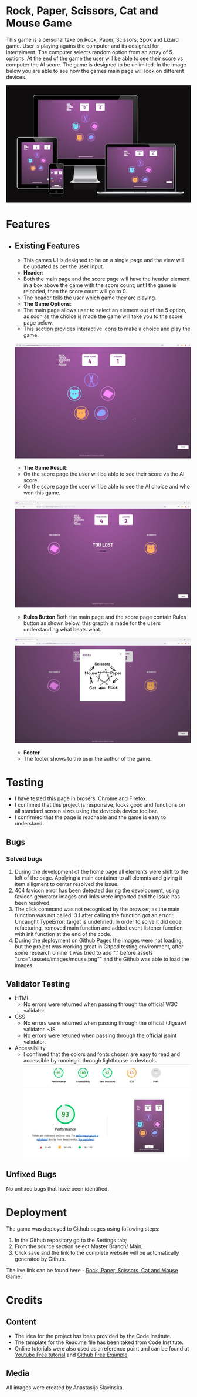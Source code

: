 # Rock, Paper, Scissors, Cat and Mouse Game

This game is a personal take on Rock, Paper, Scissors, Spok and Lizard game. User is playing agains the computer and its designed for intertaiment. The computer selects random option from an array of 5 options. 
At the end of the game the user will be able to see their score vs computer the AI score. The game is designed to be unlimited.
In the image below you are able to see how the games main page will look on different devices. 

![Responsive](/assets/images/Responsive.jpg)

# Features

- ## Existing Features
    - This games UI is designed to be on a single page and the view will be updated as per the user input.
    - **Header**:
    - Both the main page and the score page will have the header element in a box above the game with the score count, until the game is reloaded, then the  score count will go to 0. 
    - The header tells the user which game they are playing.
    - **The Game Options**:
    - The main page allows user to select an element out of the 5 option, as soon as the choice is made the game will take you to the score page below.
    - This section provides interactive icons to make a choice and play the game. 

    ![Main Page](/assets/images/mainpage.jpg)
 
    - **The Game Result**:
    - On the score page the user will be able to see their score vs the AI score.
    -  On the score page the user will be able to see the AI choice and who won this game.

    ![Score Page](/assets/images/scorepage.jpg)

    - **Rules Button**
    Both the main page and the score page contain Rules button as shown below, this grapth is made for the users understanding what beats what. 

    ![Rules Page](/assets/images/Rules.jpg)
    - **Footer**
    - The footer shows to the user the author of the game. 

# Testing
 - I have tested this page in brosers: Chrome and Firefox.
 - I confimed that this project is responsive, looks good and functions on all standard screen sizes using the devtools device toolbar.
 - I confirmed that the page is reachable and the game is easy to understand. 

 ## Bugs 

 ### Solved bugs

1. During the development of the home page all elements were shift to the left of the page. Applying a main container to all elemnts and giving it item alligment to center resolved the issue. 
2. 404 favicon error has been detected during the development, using favicon generator images and links were imported and the issue has been resolved. 
3. The click command was not recognised by the browser, as the main function was not called.
    3.1 after calling the function got an error : Uncaught TypeError: target is undefined. In order to solve it did code refacturing, removed main function and added event listener function with init function at the end of the code. 
4. During the deployment on Github Pages the images were not loading, but the project was working great in Gitpod testing environment, after some research online it was tried to add "." before assets "src="./assets/images/mouse.png"" and the Github was able to load the images. 

## Validator Testing 

- HTML 
    - No errors were returned when passing through the official W3C validator.
- CSS 
    - No errors were returned when passing through the official (Jigsaw) validator.
-JS
    - No errors were retuned when passing through the official jshint validator. 
- Accessibility
    - I confimed that the colors and fonts chosen are easy to read and accessible by running it through lighthouse in devtools. 
    ![Accessibility](/assets/images/accessibility.jpg)

## Unfixed Bugs

No unfixed bugs that have been identified. 

# Deployment 

The game was deployed to Github pages using following steps:
1. In the Github repository go to the Settings tab;
2. From the source section select Master Branch/ Main;
3. Click save and the link to the complete website will be automatically generated by Github.

The live link can be found here - [Rock, Paper, Scissors, Cat and Mouse Game](https://aslavinska.github.io/Rock-paper-scissors-cat-mouse/).

# Credits

## Content
- The idea for the project has been provided by the Code Institute.  
- The template for the Read.me file has been taked from Code Institute. 
- Online tutorials were also used as a reference point and can be found at [Youtube Free tutorial](https://www.youtube.com/watch?v=RwFeg0cEZvQ )
 and [Github Free Example](https://github.com/CompetentProgramming/rock-paper-scissors-lizard-spock)

## Media
All images were created by Anastasija Slavinska.